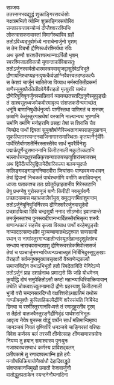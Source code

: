 सञ्जयः   
ततस्समभवद्युद्धं शुक्राङ्गिरसवर्चसोः  
नक्षत्रमभितो व्योम्नि शुक्राङ्गिरसयोरिव  
सन्तापयन्तावन्योन्यं दीप्तैश्शररश्मिभिः  
लोकत्रासकरावास्तां विमार्गस्थाविव ग्रहौ  
ततोऽविध्यद्भुवोर्मध्ये नाराचेनार्जुनो भृशम्  
स तेन विबभौ द्रौणिरूर्ध्वरश्मिर्यथा रविः  
अथ कृष्णौ शरशतैरश्वत्थाम्नाऽर्पितौ भृशम्  
स्वरश्मिजालविकचौ युगान्तार्काविवासतुः  
ततोऽर्जुनस्सर्वतोधारमस्त्रमवासृजद्वासुदेवेऽभिभूते  
द्रौणायनिश्चाप्यहनत्पृषत्कैर्वज्राग्निवैवस्वतदण्डकल्पैः  
स केशवं चार्जुनं चातितेजा विव्याध मर्मस्वतितीव्रकर्मा  
बाणैस्सुमुक्तैरतितीव्रवेगैर्यैराहतो मृत्युरपि व्यथेत  
द्रौणेरिषूनिषूनर्जुनस्सन्निवार्य व्यायच्छतस्तद्द्विगुणैस्सुपुङ्खैः  
तं साश्वसूतध्वजमेकवीरमावृत्य संशप्तकसैन्यमार्च्छत्  
धनूंषि बाणानिषुधीर्धनुर्ज्याः पाणींस्तथा पाणिगतं च शस्त्रम्  
छत्राणि केतूंस्तुरगान्रथेषां वस्त्राणि माल्यान्यथ भूषणानि  
चर्माणि वर्माणि मनोहराणि प्रसह्य तेषां स शिरांसि चैव  
चिच्छेद पार्थो द्विषतां सुमुक्तैर्बाणैस्स्थितानामपराङ्मुखानाम्  
सुकल्पितास्स्यन्दनवाजिनागास्समास्थिताः कृतयत्नैर्नृवीरैः  
पार्थेरितैर्बाणशतैर्निरस्तास्तैरेव सार्धं नृवरैर्विनेशुः  
पद्मार्कपूर्णेन्दुसमाननानि किरीटमाली मकुटोत्कटानि  
भल्लार्धचन्द्रक्षुरसन्निकृत्तान्यपातयच्छत्रुशिरांस्यजस्रम्  
अथ द्विपैर्दैत्यरिपुद्विपाभैर्देवारिकल्पा बलमन्युदर्पाः  
कलिङ्गवङ्गाङ्गनिषादवीरा जिघांसवः पाण्डवमभ्यधावन्  
तेषां द्विपानां निचकर्त पार्थश्चर्माणि वर्माणि करान्नियन्तॄन्  
ध्वजाः पताकाश्च ततः प्रपेतुर्वज्राहतानीव गिरेस्तटानि  
तेषु प्रभग्नेषु गुरोस्तनूजं बाणैः किरीटी नवसूर्यवर्णैः  
प्रच्छादयामास महाभ्रजालैर्वायुस् समुद्यन्तमिवांशुमन्तम्  
ततोऽर्जुनेषूनिषुभिर्निरस्य द्रौणिश्शरैरर्जुनवासुदेवौ  
प्रच्छादयित्वा दिवि चन्द्रसूर्यौ ननाद सोऽम्भोद इवातपान्ते  
तमर्जुनस्तांश्च पुनस्त्वदीयानभ्यर्दितस्तैरभिसृत्य शस्त्रैः  
बाणान्धकारं सहसैव कृत्त्वा विव्याध पार्थो वरहेमपुङ्खैः  
नाप्याददत्सन्दधन्नैव मुञ्चन्बाणान्रथेऽदृश्यत सव्यसाची  
रथान् स नागांस्तुरगान्पदातीन्संस्यूतदेहान्ददृशुर्हतांश्च  
सन्धाय नाराचवरान्दशाशु द्रौणिस्त्वरन्नेकमिवोत्ससर्ज  
तेषां च पञ्चार्जुनमभ्यविध्यन्पञ्चाच्युतं निर्बिभिदुस्सुपुङ्खाः  
तैराहतौ सर्वमनुष्यमुख्यावसृक्क्षरौ वैश्रवणेन्द्रकल्पौ  
समाप्तविद्येन तथाऽभिभूतौ हतौ स्विदेताविति मेनिरेऽन्ये  
ततोऽर्जुनं प्राह दशार्हनाथः प्रमाद्यसे किं जहि योधमेनम्  
कुर्याद्धि दोषं समुपेक्षितोऽसौ कष्टो महान्व्याधिरिवाक्रियावान्  
तथेति चोक्त्वाऽच्युतमप्रमादी द्रौणेः प्रहस्याशु किरीटमाली  
भुजौ वरौ चन्दनसारदिग्धौ वक्षश्शिरोऽथाप्रतिमं तथोरू  
गाण्डीवमुक्तैः कुपिताहिकल्पैर्द्रौणिं शरैस्संयति निर्बिभेद  
छित्त्वा च रश्मींस्तुरगानविध्यत्ते तं रणादूहुरतीव दूरम्  
स तैर्हृतो वातजवैस्तुरङ्गैर्द्रौणिर्दृढं पार्थशराभिभूतः  
आवृत्य नेयेष पुनस्स योद्धुं पार्थेन सार्धं मतिमान्विमृश्य  
जानञ्जयं नियतं वृष्णिवीरे धनञ्जये चाङ्गिरसां वरिष्ठः  
विवेश कर्णस्य बलं तरस्वी क्षीणोत्साहः क्षीणबाणास्त्रयोगः  
नियम्य तु हयान् समाश्वास्य पुनःपुनः  
गजाश्वरथसम्बाधं कर्णस्य प्राविशद्बलम्  
प्रतीपकामे तु रणादश्वत्थाम्नि हृते हयैः  
मन्त्रौषधिक्रियायोगैर्व्याधौ देहादिवाद्धृते  
संशप्तकानभिमुखौ प्रयातौ केशवार्जुनौ  
वातोद्धूतपताकेन स्यन्दनेनौघनादिना  
